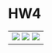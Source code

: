 <h1>HW4</h1>
<table>
  <tr>
      <td>
        <img src="HW4_1.jpg">
        <img src="HW4_2.jpg">
        <img src="HW4_3.jpg">
      </td>
  </tr>
